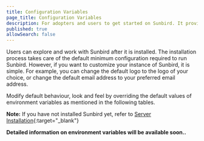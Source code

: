 ```yaml
---
title: Configuration Variables
page_title: Configuration Variables
description: For adopters and users to get started on Sunbird. It provides the list of configuration that need to be done to customize the sunbird 
published: true
allowSearch: false
---
```


Users can explore and work with Sunbird after it is installed. The installation process takes care of the default minimum configuration required to run Sunbird. However, if you want to customize your instance of Sunbird, it is simple. For example, you can change the default logo to the logo of your choice, or change the default email address to your preferred email address.

Modify default behaviour, look and feel by overriding the default values of environment variables as mentioned in the following tables.

**Note:** If you have not installed Sunbird yet, refer to [Server Installation](developer-docs/installation/server_installation){:target="_blank"}

**Detailed information on environment variables will be available soon..**

